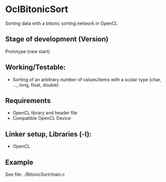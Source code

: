 # OclBitonicSort
Sorting data with a bitonic sorting network in OpenCL

## Stage of development (Version)
Prototype (new start)

## Working/Testable:
* Sorting of an arbitrary number of values/items with a scalar type (char, ..., long, float, double)

## Requirements
* OpenCL library and header file
* Compatible OpenCL Device

## Linker setup, Libraries (-l):
* OpenCL

## Example
See file:
./BitonicSort/main.c

